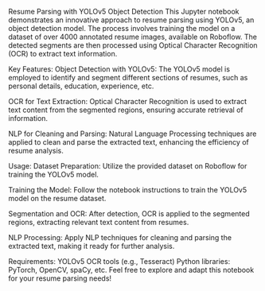 Resume Parsing with YOLOv5 Object Detection This Jupyter notebook demonstrates an innovative approach to resume parsing using YOLOv5, an object detection model. The process involves training the model on a dataset of over 4000 annotated resume images, available on Roboflow. The detected segments are then processed using Optical Character Recognition (OCR) to extract text information.

Key Features: Object Detection with YOLOv5: The YOLOv5 model is employed to identify and segment different sections of resumes, such as personal details, education, experience, etc.

OCR for Text Extraction: Optical Character Recognition is used to extract text content from the segmented regions, ensuring accurate retrieval of information.

NLP for Cleaning and Parsing: Natural Language Processing techniques are applied to clean and parse the extracted text, enhancing the efficiency of resume analysis.

Usage: Dataset Preparation: Utilize the provided dataset on Roboflow for training the YOLOv5 model.

Training the Model: Follow the notebook instructions to train the YOLOv5 model on the resume dataset.

Segmentation and OCR: After detection, OCR is applied to the segmented regions, extracting relevant text content from resumes.

NLP Processing: Apply NLP techniques for cleaning and parsing the extracted text, making it ready for further analysis.

Requirements: YOLOv5 OCR tools (e.g., Tesseract) Python libraries: PyTorch, OpenCV, spaCy, etc. Feel free to explore and adapt this notebook for your resume parsing needs!
